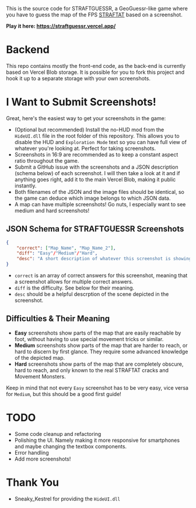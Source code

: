 This is the source code for STRAFTGUESSR, a GeoGuessr-like game where you have to guess the map of the FPS [STRAFTAT](https://store.steampowered.com/app/2386720/STRAFTAT/) based on a screenshot.

**Play it here: https://straftguessr.vercel.app/**

# Backend

This repo contains mostly the front-end code, as the back-end is currently based on Vercel Blob storage. It is possible for you to fork this project and hook it up to a separate storage with your own screenshots.

# I Want to Submit Screenshots!

Great, here's the easiest way to get your screenshots in the game:

* (Optional but recommended) Install the no-HUD mod from the `HideUI.dll` file in the root folder of this repository. This allows you to disable the HUD and `Exploration Mode` text so you can have full view of whatever you're looking at. Perfect for taking screenshots.
* Screenshots in 16:9 are recommended as to keep a constant aspect ratio throughout the game.
* Submit a GitHub issue with the screenshots and a JSON description (schema below) of each screenshot. I will then take a look at it and if anything goes right, add it to the main Vercel Blob, making it public instantly.
* Both filenames of the JSON and the image files should be identical, so the game can deduce which image belongs to which JSON data.
* A map can have multiple screenshots! Go nuts, I especially want to see medium and hard screenshots!

## JSON Schema for STRAFTGUESSR Screenshots

```json
{
    "correct": ["Map_Name", "Map_Name_2"],
    "diff": "Easy"/"Medium"/"Hard",
    "desc": "A short description of whatever this screenshot is showing."
}
```

* `correct` is an array of correct answers for this screenshot, meaning that a screenshot allows for multiple correct answers.
* `diff` is the difficulty. See below for their meaning.
* `desc` should be a helpful descrption of the scene depicted in the screenshot.

## Difficulties & Their Meaning

* **Easy** screenshots show parts of the map that are easily reachable by foot, without having to use special movement tricks or similar.
* **Medium** screenshots show parts of the map that are harder to reach, or hard to discern by first glance. They require some advanced knowledge of the depicted map.
* **Hard** screenshots show parts of the map that are completely obscure, hard to reach, and only known to the real STRAFTAT cracks and Movement Monsters.

Keep in mind that not every `Easy` screenshot has to be very easy, vice versa for `Medium`, but this should be a good first guide!


# TODO

* Some code cleanup and refactoring
* Polishing the UI. Namely making it more responsive for smartphones and maybe changing the textbox components.
* Error handling
* Add more screenshots!

# Thank You

* Sneaky_Kestrel for providing the `HideUI.dll`
